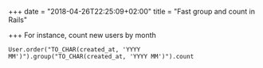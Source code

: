 +++
date = "2018-04-26T22:25:09+02:00"
title = "Fast group and count in Rails"

+++
For instance, count new users by month

<!--more-->

    User.order("TO_CHAR(created_at, 'YYYY MM')").group("TO_CHAR(created_at, 'YYYY MM')").count
